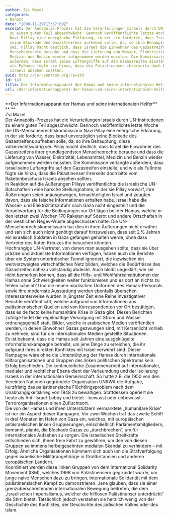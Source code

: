 ```yaml
---
author: Zvi Mazel
categories:
- Nahost
date: "2008-11-29T17:57:00Z"
excerpt: Der Annapolis-Prozess hat die Verurteilungen Israels durch UN-Institutionen
  zu einem guten Teil abgeschwächt. Dennoch veröffentlichte letzte Woche die UN-Menschenrechtskommissarin
  Navi Pillay eine energische Erklärung, in der sie forderte, dass Israel unverzüglich
  seine Blockade des Gazastreifens aufheben solle, da, so ihre Behauptung, diese völkerrechtswidrig
  sei. Pillay macht deutlich, dass Israel die Einwohner des Gazastreifens ihrer grundlegendsten
  Menschenrechte beraube und dass die Lieferung von Wasser, Elektrizität, Lebensmittel,
  Medizin und Benzin wieder aufgenommen werden müssten. Die Kommissarin verlangte
  außerdem, dass Israel seine Luftangriffe auf den Gazastreifen einstelle, und wie
  als Fußnote fügte sie hinzu, dass die Palästinenser ihrerseits doch bitte vom Raketenbeschuss
  Israels absehen sollten.
guid: http://jer-zentrum.org/?p=143
id: 143
title: Der Informationsapparat der Hamas und seine internationalen Helfer
url: /der-informationsapparat-der-hamas-und-seine-internationalen-helfer/
---
```


<div align=""center"">**<font size=""3"">Der Informationsapparat der Hamas und seine internationalen Helfer</font>**</div><div align=""center"">**<font size=""3""> </font>**</div><div align=""center""><font size=""3"">Zvi Mazel</font></div><div align=""center""><font size=""3""> </font></div><div><font size=""3""> </font></div><div><font size=""3"">Der Annapolis-Prozess hat die Verurteilungen Israels durch UN-Institutionen zu einem guten Teil abgeschwächt. Dennoch veröffentlichte letzte Woche die UN-Menschenrechtskommissarin Navi Pillay eine energische Erklärung, in der sie forderte, dass Israel unverzüglich seine Blockade des Gazastreifens aufheben solle, da, so ihre Behauptung, diese völkerrechtswidrig sei. Pillay macht deutlich, dass Israel die Einwohner des Gazastreifens ihrer grundlegendsten Menschenrechte beraube und dass die Lieferung von Wasser, Elektrizität, Lebensmittel, Medizin und Benzin wieder aufgenommen werden müssten. Die Kommissarin verlangte außerdem, dass Israel seine Luftangriffe auf den Gazastreifen einstelle, und wie als Fußnote fügte sie hinzu, dass die Palästinenser ihrerseits doch bitte vom Raketenbeschuss Israels absehen sollten.</font></div><div><font size=""3""> </font></div><div><font size=""3"">In Reaktion auf die Äußerungen Pillays veröffentlichte die israelische UN-Botschafterin eine harsche Stellungnahme, in der sie Pillay vorwarf, ihre Äußerungen seien unausgewogen, benachteiligten Israel und zeugten davon, dass sie falsche Informationen erhalten habe. Israel habe die Wasser- und Elektrizitätszufuhr nach Gaza nicht eingestellt und die Verantwortung für die Bedingungen vor Ort lägen bei der Hamas, welche in den letzten zwei Wochen 170 Raketen auf Sderot und andere Ortschaften in der westlichen Negev-Wüste abgeschossen hätte. Die UN-Menschenrechtskommissarin hat dies in ihren Äußerungen nicht erwähnt und sah sich auch nicht genötigt darauf hinzuweisen, dass seit 2 ½ Jahren ein israelisch Soldaten in Gaza gefangen gehalten werde, ohne dass Vertreter des Roten Kreuzes ihn besuchen könnten.</font></div><div><font size=""3""> </font></div><div><font size=""3"">Hochrangige UN-Vertreter, von denen man ausgehen sollte, dass sie über präzise und aktuellste Informationen verfügen, haben auch die Berichte über ein System unterirdischer Tunnel ignoriert, die inzwischen ein weitverzweigtes wirtschaftliches Netz bilden, welches die Bedürfnisse des Gazastreifen nahezu vollständig abdeckt. Auch bleibt ungeklärt, wie sie nicht bemerken können, dass all die Hilfs- und Wohlfahrtsinstitutionen der Hamas ohne Schwierigkeiten weiter funktionieren und es dort an nichts zu fehlen scheint? Und die neuen modischen Uniformen des Hamas-Personals sowie ihre modernste Ausstattung werden ebenfalls übersehen.</font></div><div><font size=""3""> </font></div><div><font size=""3"">Interessanterweise wurden in jüngster Zeit eine Reihe investigativer Berichte veröffentlicht, welche aufgrund von Informationen aus palästinensischen Quellen und von Korrespondenten vor Ort bestätigen, dass es de facto keine humanitäre Krise in Gaza gibt. Diesen Berichten zufolge findet die regelmäßige Versorgung mit Strom und Wasser ordnungsgemäß statt. Bilder, welche in arabischen Medien veröffentlich werden, in denen Einwohner Gazas gezwungen sind, mit Kerzenlicht vorlieb zu nehmen, sind für die internationalen Medien gestellte Situationen.</font></div><div><font size=""3""> </font></div><div><font size=""3"">Es ist bekannt, dass die Hamas seit Jahren eine ausgeklügelte Informationskampagne betreibt, um jene Dinge zu erreichen, die ihr aufgrund ihres direkten Konfliktes mit Israel verwehrt sind. Dieser Kampagne wäre ohne die Unterstützung der Hamas durch internationale Hilfsorganisationen und Gruppen des linken politischen Spektrums kein Erfolg beschieden. Die kontinuierliche Zusammenarbeit auf internationaler, medialer und rechtlicher Ebene dient der Verleumdung und der Isolierung Israels in der internationalen Gemeinschaft. So hatte z.B. die 1950 von den Vereinten Nationen gegründete Organisation UNRWA die Aufgabe, kurzfristig das palästinensische Flüchtlingsproblem nach dem Unabhängigkeitskrieg von 1948 zu bewältigen. Stattdessen operiert sie heute als Anti-Israel-Lobby und bietet – bewusst oder unbewusst – Terrororganisationen einen Zufluchtsort.</font></div><div><font size=""3""> </font></div><div><font size=""3"">Die von der Hamas und ihren Unterstützern vermarktete „humanitäre Krise“ ist nur ein Aspekt dieser Kampagne. Vor zwei Wochen traf das zweite Schiff in drei Monaten im Hafen von Gaza ein, welches, mit europäischen antiisraelischen linken Gruppierungen, einschließlich Parlamentsmitgliedern, bemannt, plante, die Blockade Gazas zu „durchbrechen“, um für internationales Aufsehen zu sorgen. Die israelischen Streitkräfte entschieden sich, ihnen freie Fahrt zu gewähren, um den von diesen Gruppen so immens herbeigesehnten medialen Skandal zu verhindern – mit Erfolg. Ähnliche Organisationen kümmern sich auch um die Strafverfolgung gegen israelische Militärangehörige in Großbritannien und anderen europäischen Ländern.</font></div><div><font size=""3""> </font></div><div><font size=""3"">Koordiniert werden diese linken Gruppen von dem International Solidarity Movement (ISM), welches 1998 von Palästinensern gegründet wurde, um junge naive Menschen dazu zu bringen, internationale Solidarität mit dem palästinensischen Kampf zu demonstrieren. Jene glauben, dass sie einer grenzüberschreitenden internationalen Bewegung beitreten, die dem „israelischen Imperialismus, welcher die hilflosen Palästinenser unterdrückt“ die Stirn bietet. Tatsächlich jedoch verstehen sie herzlich wenig von der Geschichte des Konfliktes, der Geschichte des jüdischen Volkes oder des Islam.</font></div>